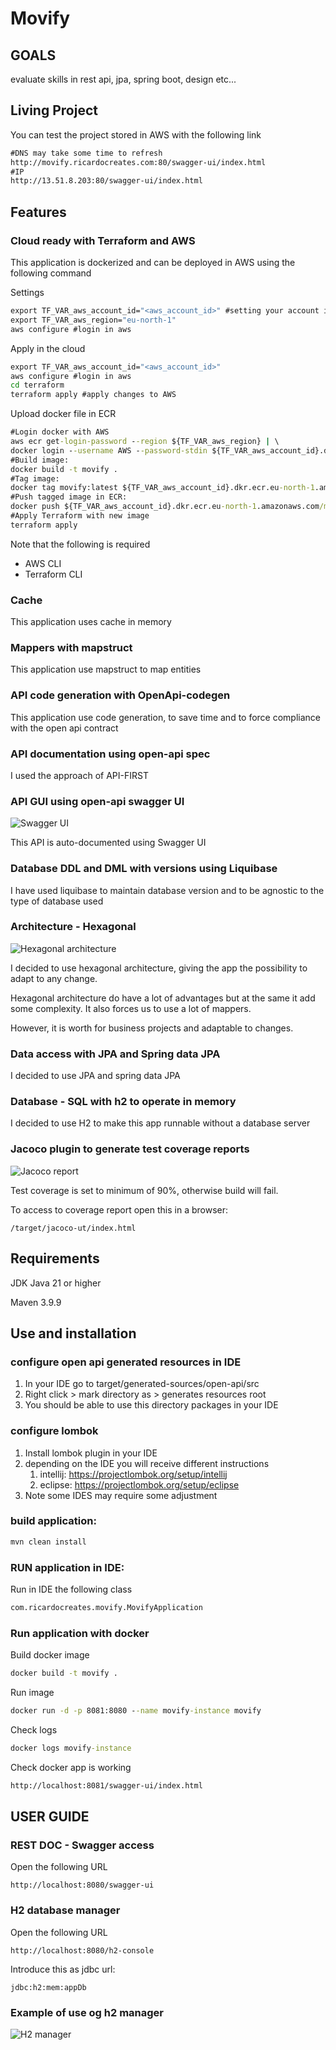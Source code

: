 # Movify

## GOALS

evaluate skills in rest api, jpa, spring boot, design etc...

## Living Project

You can test the project stored in AWS with the following link

```cmd
#DNS may take some time to refresh
http://movify.ricardocreates.com:80/swagger-ui/index.html
#IP
http://13.51.8.203:80/swagger-ui/index.html
```

## Features

### Cloud ready with Terraform and AWS

This application is dockerized and can be deployed in AWS using the following command

Settings

```cmd
export TF_VAR_aws_account_id="<aws_account_id>" #setting your account id
export TF_VAR_aws_region="eu-north-1"
aws configure #login in aws
```

Apply in the cloud

```cmd
export TF_VAR_aws_account_id="<aws_account_id>"
aws configure #login in aws
cd terraform
terraform apply #apply changes to AWS
```

Upload docker file in ECR

```cmd
#Login docker with AWS
aws ecr get-login-password --region ${TF_VAR_aws_region} | \
docker login --username AWS --password-stdin ${TF_VAR_aws_account_id}.dkr.ecr.${TF_VAR_aws_region}.amazonaws.com
#Build image:
docker build -t movify .
#Tag image:
docker tag movify:latest ${TF_VAR_aws_account_id}.dkr.ecr.eu-north-1.amazonaws.com/movify:latest
#Push tagged image in ECR:
docker push ${TF_VAR_aws_account_id}.dkr.ecr.eu-north-1.amazonaws.com/movify:latest
#Apply Terraform with new image
terraform apply
```

Note that the following is required

- AWS CLI
- Terraform CLI

### Cache

This application uses cache in memory

### Mappers with mapstruct

This application use mapstruct to map entities

### API code generation with OpenApi-codegen

This application use code generation,
to save time and to force compliance with the open api contract

### API documentation using open-api spec

I used the approach of API-FIRST

### API GUI using open-api swagger UI

![Swagger UI](./doc/img/swagger-ui.png "Swagger UI")

This API is auto-documented using Swagger UI

### Database DDL and DML with versions using Liquibase

I have used liquibase to maintain database version
and to be agnostic to the type of database used

### Architecture - Hexagonal

![Hexagonal architecture](./doc/img/project-structure.png "Hexagonal architecture")

I decided to use hexagonal architecture,
giving the app the possibility to adapt to any change.

Hexagonal architecture do have a lot of advantages but at the same it add some complexity.
It also forces us to use a lot of mappers.

However, it is worth for business projects and adaptable to changes.

### Data access with JPA and Spring data JPA

I decided to use JPA and spring data JPA

### Database - SQL with h2 to operate in memory

I decided to use H2 to make this app runnable without a database server

### Jacoco plugin to generate test coverage reports

![Jacoco report](./doc/img/jacoco-coverage.png "Jacoco coverage")

Test coverage is set to minimum of 90%, otherwise build will fail.

To access to coverage report open this in a browser:

```filesystem
/target/jacoco-ut/index.html
```

## Requirements

JDK Java 21 or higher

Maven 3.9.9

## Use and installation

### configure open api generated resources in IDE

1. In your IDE go to target/generated-sources/open-api/src
2. Right click > mark directory as > generates resources root
3. You should be able to use this directory packages in your IDE

### configure lombok

1. Install lombok plugin in your IDE
2. depending on the IDE you will receive different instructions
    1. intellij: https://projectlombok.org/setup/intellij
    2. eclipse: https://projectlombok.org/setup/eclipse
3. Note some IDES may require some adjustment

### build application:

``` cmd
mvn clean install
```

### RUN application in IDE:

Run in IDE the following class

``` cmd
com.ricardocreates.movify.MovifyApplication
```

### Run application with docker

Build docker image

```cmd
docker build -t movify .
```

Run image

```cmd
docker run -d -p 8081:8080 --name movify-instance movify
```

Check logs

```cmd
docker logs movify-instance
```

Check docker app is working

```cmd
http://localhost:8081/swagger-ui/index.html
```

## USER GUIDE

### REST DOC - Swagger access

Open the following URL

``` browser
http://localhost:8080/swagger-ui
```

### H2 database manager

Open the following URL

``` browser
http://localhost:8080/h2-console
```

Introduce this as jdbc url:

``` input
jdbc:h2:mem:appDb
```

### Example of use og h2 manager

![H2 manager](./doc/img/h2-db-manager.png "H2 manager")